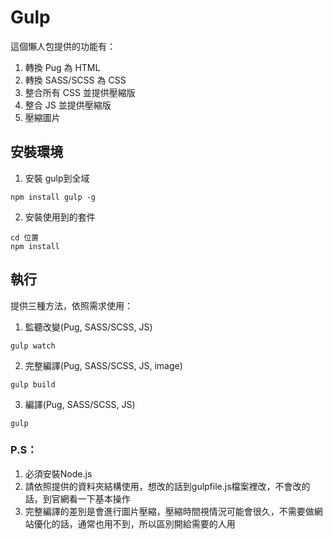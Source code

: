 # Gulp 

這個懶人包提供的功能有：

1. 轉換 Pug 為 HTML
2. 轉換 SASS/SCSS 為 CSS
3. 整合所有 CSS 並提供壓縮版
4. 整合 JS 並提供壓縮版
4. 壓縮圖片

## 安裝環境

1. 安裝 gulp到全域
```
npm install gulp -g
```

2. 安裝使用到的套件
```
cd 位置
npm install
```

## 執行

提供三種方法，依照需求使用：

1. 監聽改變(Pug, SASS/SCSS, JS)
```
gulp watch
```

2. 完整編譯(Pug, SASS/SCSS, JS, image)
```
gulp build
```

3. 編譯(Pug, SASS/SCSS, JS)
```
gulp 
```

### P.S：
1. 必須安裝Node.js
2. 請依照提供的資料夾結構使用，想改的話到gulpfile.js檔案裡改，不會改的話，到官網看一下基本操作
3. 完整編譯的差別是會進行圖片壓縮，壓縮時間視情況可能會很久，不需要做網站優化的話，通常也用不到，所以區別開給需要的人用